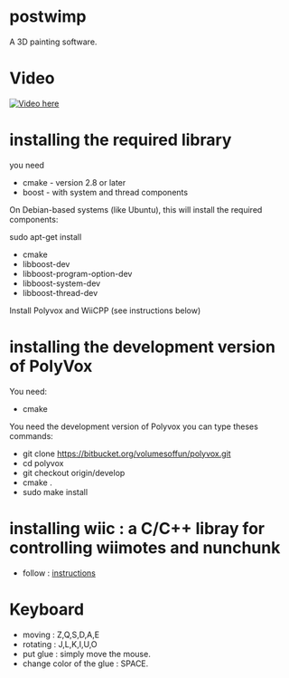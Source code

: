 postwimp
========

A 3D painting software.

Video
=====

[![Video here](http://img.youtube.com/vi/sjegf5U2250/0.jpg)](http://www.youtube.com/watch?v=sjegf5U2250)

installing the required library
===============================

you need
* cmake - version 2.8 or later
* boost - with system and thread components

On Debian-based systems (like Ubuntu), this will install the required components:

sudo apt-get install
* cmake
* libboost-dev
* libboost-program-option-dev
* libboost-system-dev
* libboost-thread-dev

Install Polyvox and WiiCPP (see instructions below)


installing the development version of PolyVox
=======================================

You need:
* cmake

You need the development version of Polyvox
you can type theses commands:
* git clone https://bitbucket.org/volumesoffun/polyvox.git
* cd polyvox
* git checkout origin/develop
* cmake .
* sudo make install

installing wiic : a C/C++ libray for controlling wiimotes and nunchunk
=======================================================================
* follow : [instructions](https://github.com/kaendfinger/wiic.git)


Keyboard
========

* moving   : Z,Q,S,D,A,E
* rotating : J,L,K,I,U,O
* put glue : simply move the mouse.
* change color of the glue : SPACE.
